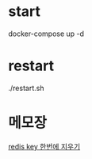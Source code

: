 # start
docker-compose up -d

# restart
./restart.sh


# 메모장
[redis key 한번에 지우기](https://github.com/siner308/redis-docker/wiki/redis-key-%EC%97%AC%EB%9F%AC%EA%B0%9C-%ED%95%9C%EB%B2%88%EC%97%90-%EC%A7%80%EC%9A%B0%EB%8A%94-%EB%B0%A9%EB%B2%95)
